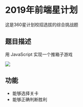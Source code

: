 # 2019年前端星计划

这是360星计划校招选拔的综合挑战题

## 题目描述

用 JavaScript 实现一个推箱子游戏

![](https://p3.ssl.qhimg.com/t01a01fe1b96d05edcd.png)

## 功能

- 能够选择关卡
- 能够正确判断胜利
